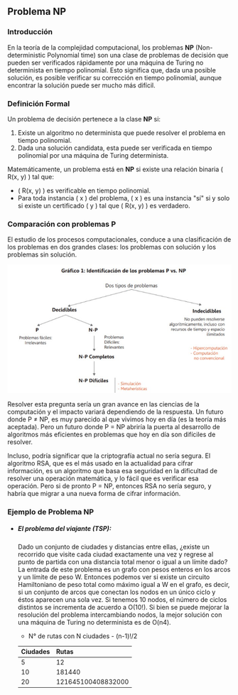 ## Problema NP

### Introducción
En la teoría de la complejidad computacional, los problemas **NP** (Non-deterministic Polynomial time) son una clase de problemas de decisión que pueden ser verificados rápidamente por una máquina de Turing no determinista en tiempo polinomial. Esto significa que, dada una posible solución, es posible verificar su corrección en tiempo polinomial, aunque encontrar la solución puede ser mucho más difícil.

### Definición Formal
Un problema de decisión pertenece a la clase **NP** si:
1. Existe un algoritmo no determinista que puede resolver el problema en tiempo polinomial.
2. Dada una solución candidata, esta puede ser verificada en tiempo polinomial por una máquina de Turing determinista.

Matemáticamente, un problema está en **NP** si existe una relación binaria \( R(x, y) \) tal que:
- \( R(x, y) \) es verificable en tiempo polinomial.
- Para toda instancia \( x \) del problema, \( x \) es una instancia "sí" si y solo si existe un certificado \( y \) tal que \( R(x, y) \) es verdadero.

### Comparación con problemas P

El estudio de los procesos computacionales, conduce a una clasificación de los problemas en dos grandes clases: los problemas con solución y los problemas sin solución.

![P vs NP](pvsnp.jpg)

Resolver esta pregunta sería un gran avance en las ciencias de la computación y el impacto variará dependiendo de la respuesta. Un futuro donde P ≠ NP, es muy parecido al que vivimos hoy en día (es la teoría más aceptada). Pero un futuro donde P = NP abriría la puerta al desarrollo de algoritmos más eficientes en problemas que hoy en día son difíciles de resolver.

Incluso, podría significar que la criptografía actual no sería segura. El algoritmo RSA, que es el más usado en la actualidad para cifrar información, es un algoritmo que basa esa seguridad en la dificultad de resolver una operación matemática, y lo fácil que es verificar esa operación. Pero si de pronto P = NP, entonces RSA no sería seguro, y habría que migrar a una nueva forma de cifrar información.



### Ejemplo de Problema NP

- ##### El problema del viajante (TSP): 
  Dado un conjunto de ciudades y distancias entre ellas, ¿existe un recorrido que visite cada ciudad exactamente una vez y regrese al punto de partida con una distancia total menor o igual a un límite dado?
    La entrada de este problema es un grafo con pesos enteros en los arcos y un límite de peso W. Entonces podemos ver si existe un circuito Hamiltoniano de peso total como máximo igual a W en el grafo, es decir, si un conjunto de arcos que conectan los nodos en un único ciclo y éstos aparecen una sola vez. Si tenemos 10 nodos, el número de ciclos distintos se incrementa de acuerdo a O(10!). Si bien se puede mejorar la resolución del problema intercambiando nodos, la mejor solución con una máquina de Turing no determinista es de O(n4). 

    - N° de rutas con N ciudades - (n-1)!/2

    | Ciudades | Rutas |
    |----------|-------|
    | 5        | 12    |
    | 10       | 181440|
    | 20       | 121645100408832000 |

